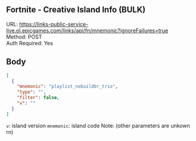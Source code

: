 ## Fortnite - Creative Island Info (BULK)

URL: https://links-public-service-live.ol.epicgames.com/links/api/fn/mnemonic?ignoreFailures=true \
Method: POST \
Auth Required: Yes

## Body

```json
[
  {
    "mnemonic": "playlist_nobuildbr_trio",
    "type": "",
    "filter": false,
    "v": ""
  }
]
```

`v`: island version
`mnemonic`: island code
Note: (other parameters are unkown rn)
